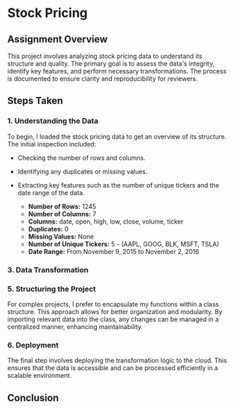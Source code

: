 
# Stock Pricing 

## Assignment Overview

This project involves analyzing stock pricing data to understand its structure and quality. The primary goal is to assess the data's integrity, identify key features, and perform necessary transformations. The process is documented to ensure clarity and reproducibility for reviewers.

## Steps Taken

### 1. Understanding the Data

To begin, I loaded the stock pricing data to get an overview of its structure. The initial inspection included:
- Checking the number of rows and columns.
- Identifying any duplicates or missing values.
- Extracting key features such as the number of unique tickers and the date range of the data.

    - **Number of Rows:** 1245
    - **Number of Columns:** 7
    - **Columns:** date, open, high, low, close, volume, ticker
    - **Duplicates:** 0
    - **Missing Values:** None
    - **Number of Unique Tickers:** 5 - (AAPL, GOOG, BLK, MSFT, TSLA)
    - **Date Range:** From November 9, 2015 to November 2, 2016

### 3. Data Transformation



### 5. Structuring the Project

For complex projects, I prefer to encapsulate my functions within a class structure. This approach allows for better organization and modularity. By importing relevant data into the class, any changes can be managed in a centralized manner, enhancing maintainability.

### 6. Deployment

The final step involves deploying the transformation logic to the cloud. This ensures that the data is accessible and can be processed efficiently in a scalable environment.

## Conclusion

